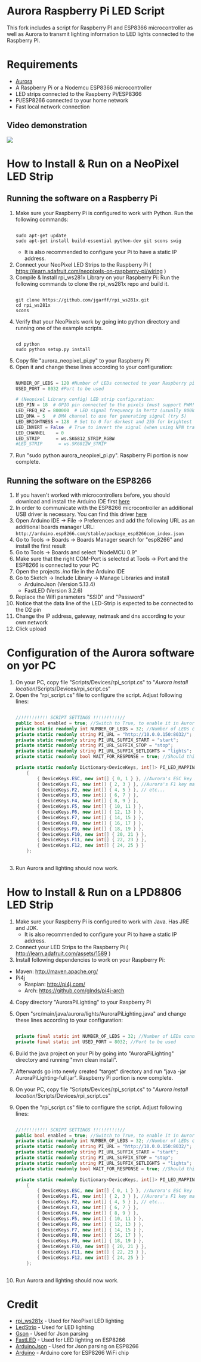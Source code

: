 # Aurora Raspberry Pi LED Script

This fork includes a script for Raspberry PI and ESP8366 microcontroller as well as Aurora to transmit lighting information to LED lights connected to the Raspberry PI.

# Requirements
* [Aurora](https://github.com/antonpup/Aurora)
* A Raspberry Pi or a Nodemcu ESP8366 microcontroller
* LED strips connected to the Raspberry Pi/ESP8366
* Pi/ESP8266 connected to your home network
* Fast local network connection

## Video demonstration
 
[![](http://img.youtube.com/vi/p0WiaQwmSYQ/0.jpg)](https://www.youtube.com/watch?v=p0WiaQwmSYQ)

# How to Install & Run on a NeoPixel LED Strip
## Running the software on a Raspberry Pi
1. Make sure your Raspberry Pi is configured to work with Python. Run the following commands:
    ```
	
    sudo apt-get update
    sudo apt-get install build-essential python-dev git scons swig
	
    ```
    - It is also recommended to configure your Pi to have a static IP address.
2. Connect your NeoPixel LED Strips to the Raspberry Pi ( https://learn.adafruit.com/neopixels-on-raspberry-pi/wiring )
3. Compile & Install rpi_ws281x Library on your Raspberry Pi:
    Run the following commands to clone the rpi_ws281x repo and build it.
    ```
	
    git clone https://github.com/jgarff/rpi_ws281x.git
    cd rpi_ws281x
    scons
	
    ```
4. Verify that your NeoPixels work by going into python directory and running one of the example scripts.
    ```
	
    cd python
    sudo python setup.py install
	
    ```
5. Copy file "aurora_neopixel_pi.py" to your Raspberry Pi
6. Open it and change these lines according to your configuration:
    ``` Python
    
    NUMBER_OF_LEDS = 120 #Number of LEDs connected to your Raspberry pi
    USED_PORT = 8032 #Port to be used
    
	# (Neopixel Library config) LED strip configuration:
	LED_PIN	= 18  # GPIO pin connected to the pixels (must support PWM!).
	LED_FREQ_HZ	= 800000  # LED signal frequency in hertz (usually 800khz)
	LED_DMA	= 5	  # DMA channel to use for generating signal (try 5)
	LED_BRIGHTNESS = 128  # Set to 0 for darkest and 255 for brightest
	LED_INVERT = False  # True to invert the signal (when using NPN transistor level shift)
	LED_CHANNEL    = 0
	LED_STRIP      = ws.SK6812_STRIP_RGBW	
	#LED_STRIP      = ws.SK6812W_STRIP
	
    ```
7. Run "sudo python aurora_neopixel_pi.py". Raspberry Pi portion is now complete.
## Running the software on the ESP8266

1. If you haven't worked with microcontrollers before, you should download and install the Arduino IDE first [here](https://www.arduino.cc/en/main/software)
2. In order to communicate with the ESP8266 microcontroller an additional USB driver is necessary. You can find this driver [here](https://www.silabs.com/products/development-tools/software/usb-to-uart-bridge-vcp-drivers)
3. Open Arduino IDE -> File -> Preferences and add the following URL as an additional boards manager URL:
``
http://arduino.esp8266.com/stable/package_esp8266com_index.json
``
4. Go to Tools -> Boards -> Boards Manager search for "esp8266" and install the first result
5. Go to Tools -> Boards and select "NodeMCU 0.9"
6. Make sure that the right COM-Port is selected at Tools -> Port and the ESP8266 is connected to your PC
7. Open the projects *.ino* file in the Arduino IDE
8. Go to Sketch -> Include Library -> Manage Libraries and install
	* ArduinoJson (Version 5.13.4)
	* FastLED (Version 3.2.6)
9. Replace the Wifi parameters  "SSID" and "Password"
10. Notice that the data line of the LED-Strip is expected to be connected to the D2 pin
11. Change the IP address, gateway, netmask and dns according to your own network
12. Click upload

# Configuration of the Aurora software on yor PC
1. On your PC, copy file "Scripts/Devices/rpi_script.cs" to "*Aurora install location*/Scripts/Devices/rpi_script.cs"
2. Open the "rpi_script.cs" file to configure the script. Adjust following lines:
    ``` C#
    
    //!!!!!!!!!! SCRIPT SETTINGS !!!!!!!!!!//
    public bool enabled = true; //Switch to True, to enable it in Aurora
    private static readonly int NUMBER_OF_LEDS = 32; //Number of LEDs connected to your Raspberry pi
    private static readonly string PI_URL = "http://10.0.0.150:8032/"; //The URL of your Pi (to which requests will be sent to)
    private static readonly string PI_URL_SUFFIX_START = "start";
    private static readonly string PI_URL_SUFFIX_STOP = "stop";
    private static readonly string PI_URL_SUFFIX_SETLIGHTS = "lights";
    private static readonly bool WAIT_FOR_RESPONSE = true; //Should this script wait for a response from Raspberry pi

    private static readonly Dictionary<DeviceKeys, int[]> PI_LED_MAPPING = new Dictionary<DeviceKeys, int[]>()
        {
            { DeviceKeys.ESC, new int[] { 0, 1 } }, //Aurora's ESC key maps to PI's LED lights 0 and 1
            { DeviceKeys.F1, new int[] { 2, 3 } }, //Aurora's F1 key maps to PI's LED lights 2 and 1
            { DeviceKeys.F2, new int[] { 4, 5 } }, // etc...
            { DeviceKeys.F3, new int[] { 6, 7 } },
            { DeviceKeys.F4, new int[] { 8, 9 } },
            { DeviceKeys.F5, new int[] { 10, 11 } },
            { DeviceKeys.F6, new int[] { 12, 13 } },
            { DeviceKeys.F7, new int[] { 14, 15 } },
            { DeviceKeys.F8, new int[] { 16, 17 } },
            { DeviceKeys.F9, new int[] { 18, 19 } },
            { DeviceKeys.F10, new int[] { 20, 21 } },
            { DeviceKeys.F11, new int[] { 22, 23 } },
            { DeviceKeys.F12, new int[] { 24, 25 } }
        };
        
    ```
3. Run Aurora and lighting should now work.


# How to Install & Run on a LPD8806 LED Strip
1. Make sure your Raspberry Pi is configured to work with Java. Has JRE and JDK.
   - It is also recommended to configure your Pi to have a static IP address.
2. Connect your LED Strips to the Raspberry Pi ( http://learn.adafruit.com/assets/1589 )
3. Install following dependencies to work on your Raspberry Pi:
 - Maven: http://maven.apache.org/
 - Pi4j
	- Raspian: http://pi4j.com/
	- Arch: https://github.com/glnds/pi4j-arch
4. Copy directory "AuroraPiLighting" to your Raspberry Pi
5. Open "src/main/java/aurora/lights/AuroraPiLighting.java" and change these lines according to your configuration:
    ``` Java
    
    private final static int NUMBER_OF_LEDS = 32; //Number of LEDs connected to your Raspberry pi
    private final static int USED_PORT = 8032; //Port to be used
    
    ```
6. Build the java project on your Pi by going into "AuroraPiLighting" directory and running "mvn clean install".
7. Afterwards go into newly created "target" directory and run "java -jar AuroraPiLighting-full.jar". Raspberry Pi portion is now complete.

8. On your PC, copy file "Scripts/Devices/rpi_script.cs" to "*Aurora install location*/Scripts/Devices/rpi_script.cs"
9. Open the "rpi_script.cs" file to configure the script. Adjust following lines:
    ``` C#
    
    //!!!!!!!!!! SCRIPT SETTINGS !!!!!!!!!!//
    public bool enabled = true; //Switch to True, to enable it in Aurora
    private static readonly int NUMBER_OF_LEDS = 32; //Number of LEDs connected to your Raspberry pi
    private static readonly string PI_URL = "http://10.0.0.150:8032/"; //The URL of your Pi (to which requests will be sent to)
    private static readonly string PI_URL_SUFFIX_START = "start";
    private static readonly string PI_URL_SUFFIX_STOP = "stop";
    private static readonly string PI_URL_SUFFIX_SETLIGHTS = "lights";
    private static readonly bool WAIT_FOR_RESPONSE = true; //Should this script wait for a response from Raspberry pi

    private static readonly Dictionary<DeviceKeys, int[]> PI_LED_MAPPING = new Dictionary<DeviceKeys, int[]>()
        {
            { DeviceKeys.ESC, new int[] { 0, 1 } }, //Aurora's ESC key maps to PI's LED lights 0 and 1
            { DeviceKeys.F1, new int[] { 2, 3 } }, //Aurora's F1 key maps to PI's LED lights 2 and 1
            { DeviceKeys.F2, new int[] { 4, 5 } }, // etc...
            { DeviceKeys.F3, new int[] { 6, 7 } },
            { DeviceKeys.F4, new int[] { 8, 9 } },
            { DeviceKeys.F5, new int[] { 10, 11 } },
            { DeviceKeys.F6, new int[] { 12, 13 } },
            { DeviceKeys.F7, new int[] { 14, 15 } },
            { DeviceKeys.F8, new int[] { 16, 17 } },
            { DeviceKeys.F9, new int[] { 18, 19 } },
            { DeviceKeys.F10, new int[] { 20, 21 } },
            { DeviceKeys.F11, new int[] { 22, 23 } },
            { DeviceKeys.F12, new int[] { 24, 25 } }
        };
        
    ```
10. Run Aurora and lighting should now work.

# Credit
* [rpi_ws281x](https://github.com/jgarff/rpi_ws281x) - Used for NeoPixel LED lighting
* [LedStrip](https://github.com/glnds/LedStrip) - Used for LED lighting
* [Gson](https://github.com/google/gson) - Used for Json parsing
* [FastLED](https://github.com/FastLED/FastLED) - Used for LED lighting on ESP8266
* [ArduinoJson](https://github.com/bblanchon/ArduinoJson) - Used for Json parsing on ESP8266
* [Arduino](https://github.com/esp8266/Arduino) - Arduino core for ESP8266 WiFi chip
